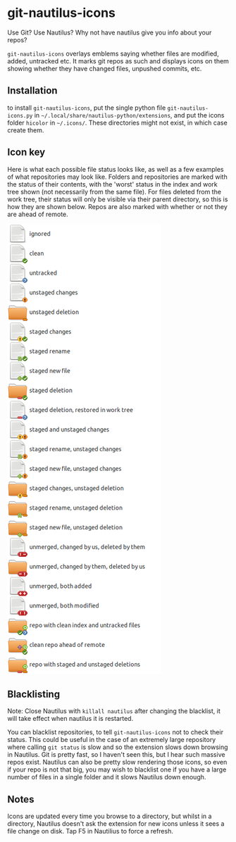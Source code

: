 # git-nautilus-icons

Use Git? Use Nautilus? Why not have nautilus give you info about your repos?

`git-nautilus-icons` overlays emblems saying whether files are modified, added,
untracked etc. It marks git repos as such and displays icons on them showing
whether they have changed files, unpushed commits, etc.

## Installation

to install `git-nautilus-icons`, put the single python file
`git-nautilus-icons.py` in `~/.local/share/nautilus-python/extensions`,
and put the icons folder `hicolor` in `~/.icons/`. These directories might not
exist, in which case create them.

## Icon key

Here is what each possible file status looks like, as well as a few examples
of what repositories may look like. Folders and repositories are marked with
the status of their contents, with the 'worst' status in the index and work
tree shown (not necessarily from the same file). For files deleted from the
work tree, their status will only be visible via their parent directory, so
this is how they are shown below. Repos are also marked with whether or not
they are ahead of remote.

![alt tag](key.png)

## Blacklisting

Note: Close Nautilus with `killall nautilus` after changing the blacklist, it
will take effect when nautilus it is restarted.

You can blacklist repositories, to tell `git-nautilus-icons` not to check
their status. This could be useful in the case of an extremely large
repository where calling `git status` is slow and so the extension slows down
browsing in Nautilus. Git is pretty fast, so I haven't seen this, but I hear
such massive repos exist. Nautilus can also be pretty slow rendering those
icons, so even if your repo is not that big, you may wish to blacklist one if
you have a large number of files in a single folder and it slows Nautilus down
enough.

## Notes

Icons are updated every time you browse to a directory, but whilst in a
directory, Nautilus doesn't ask the extension for new icons unless it sees a
file change on disk. Tap F5 in Nautilius to force a refresh.
